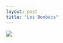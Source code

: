 ```yaml
---
layout: post
title: "Les Bonbecs"
---
```


<a class="thumbnail" href="https://lesbonbecs.com/" target="_blank">
  <img src="/screenshots/les_bonbecs.jpg">
</a>
